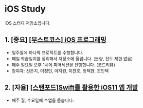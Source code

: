 # iOS Study
iOS 스터디 저장소입니다.

## 1. [중요] [[부스트코스] iOS 프로그래밍](https://www.edwith.org/boostcourse-ios)
- 일주일에 하나씩 프로젝트를 수행합니다.
- 매일 학습일지를 정리해서 저장소에 올립니다. (분량, 진도 제한 없음)
- 매주 일요일 오후 1시에 피어세션을 진행합니다. (코드리뷰)
- 참여자: 신은지, 이정인, 이지원, 이진호, 정택현, 조인택
​
## 2. [자율] [[스탠포드]Swift를 활용한 iOS11 앱 개발](https://www.edwith.org/swiftapp)
- 매주 월, 수요일에 수업을 듣습니다.